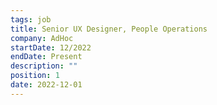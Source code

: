 ```yaml
---
tags: job
title: Senior UX Designer, People Operations
company: AdHoc
startDate: 12/2022
endDate: Present
description: ""
position: 1
date: 2022-12-01
---
```

